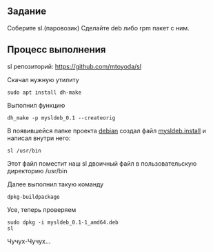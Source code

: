 ## Задание
Соберите sl.(паровозик)
Сделайте deb либо rpm пакет с ним.

## Процесс выполнения

sl репозиторий: https://github.com/mtoyoda/sl

Скачал нужную утилиту
```
sudo apt install dh-make
```
Выполнил функцию 
```
dh_make -p mysldeb_0.1 --createorig
```
В появившейся папке проекта [debian](sl/debian) создал файл [mysldeb.install](sl/debian/mysldeb.install) и написал внутри него:
```
sl /usr/bin
```
Этот файл поместит наш sl двоичный файл в пользовательскую директорию /usr/bin

Далее выполнил такую команду
```
dpkg-buildpackage
```
Усе, теперь проверяем
```
sudo dpkg -i mysldeb_0.1-1_amd64.deb
sl
```
Чучух-Чучух...
